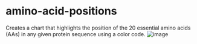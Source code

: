 # amino-acid-positions
Creates a chart that highlights the position of the 20 essential amino acids (AAs) in any given protein sequence using a color code.
![image](https://github.com/user-attachments/assets/50683c6e-af7b-455d-b638-59b8f6b034e0)
